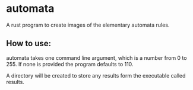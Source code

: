 # automata
A rust program to create images of the elementary automata rules.

## How to use:

automata takes one command line argument, which is a number from 0 to 255. If none is provided the program defaults to 110.

A directory will be created to store any results form the executable called results.

